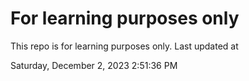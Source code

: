 # For learning purposes only
This repo is for learning purposes only.
Last updated at

Saturday, December 2, 2023 2:51:36 PM

